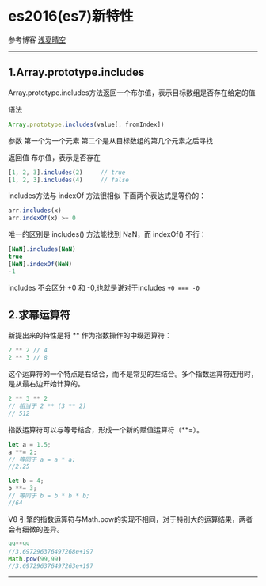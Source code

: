 # es2016(es7)新特性

参考博客 
[浅夏晴空](https://blog.csdn.net/gongch0604/article/details/88065299)
***
## 1.Array.prototype.includes
Array.prototype.includes方法返回一个布尔值，表示目标数组是否存在给定的值

语法
```js
Array.prototype.includes(value[, fromIndex])
```
参数
第一个为一个元素
第二个是从目标数组的第几个元素之后寻找

返回值
布尔值，表示是否存在

```js
[1, 2, 3].includes(2)     // true
[1, 2, 3].includes(4)     // false
```
includes方法与 indexOf 方法很相似 下面两个表达式是等价的：
```js
arr.includes(x)
arr.indexOf(x) >= 0
```
唯一的区别是 includes() 方法能找到 NaN，而 indexOf() 不行：
```js
[NaN].includes(NaN)
true
[NaN].indexOf(NaN)
-1
```
includes 不会区分 +0 和 -0,也就是说对于includes `+0 === -0`

## 2.求幂运算符
新提出来的特性是将 ** 作为指数操作的中缀运算符：
```js
2 ** 2 // 4
2 ** 3 // 8
```
这个运算符的一个特点是右结合，而不是常见的左结合。多个指数运算符连用时，是从最右边开始计算的。
```js
2 ** 3 ** 2
// 相当于 2 ** (3 ** 2)
// 512
```
指数运算符可以与等号结合，形成一个新的赋值运算符（**=）。
```js
let a = 1.5;
a **= 2;
// 等同于 a = a * a;
//2.25

let b = 4;
b **= 3;
// 等同于 b = b * b * b;
//64
```
V8 引擎的指数运算符与Math.pow的实现不相同，对于特别大的运算结果，两者会有细微的差异。
```js
99**99
//3.697296376497268e+197
Math.pow(99,99)
//3.697296376497263e+197
```
***